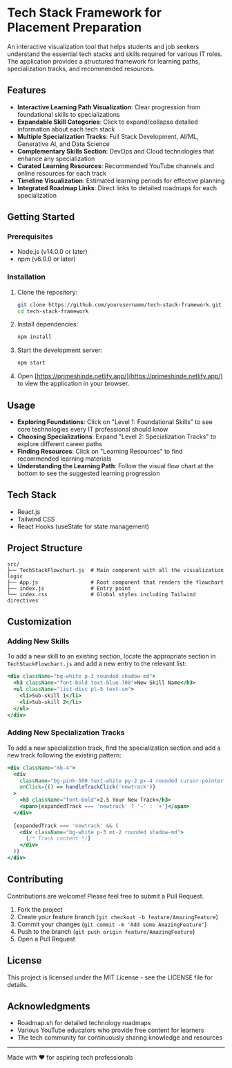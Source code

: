 # Tech Stack Framework for Placement Preparation

An interactive visualization tool that helps students and job seekers understand the essential tech stacks and skills required for various IT roles. The application provides a structured framework for learning paths, specialization tracks, and recommended resources.


## Features

- **Interactive Learning Path Visualization**: Clear progression from foundational skills to specializations
- **Expandable Skill Categories**: Click to expand/collapse detailed information about each tech stack
- **Multiple Specialization Tracks**: Full Stack Development, AI/ML, Generative AI, and Data Science
- **Complementary Skills Section**: DevOps and Cloud technologies that enhance any specialization
- **Curated Learning Resources**: Recommended YouTube channels and online resources for each track
- **Timeline Visualization**: Estimated learning periods for effective planning
- **Integrated Roadmap Links**: Direct links to detailed roadmaps for each specialization

## Getting Started

### Prerequisites

- Node.js (v14.0.0 or later)
- npm (v6.0.0 or later)

### Installation

1. Clone the repository:
   ```bash
   git clone https://github.com/yourusername/tech-stack-framework.git
   cd tech-stack-framework
   ```

2. Install dependencies:
   ```bash
   npm install
   ```

3. Start the development server:
   ```bash
   npm start
   ```

4. Open [https://primeshinde.netlify.app/](https://primeshinde.netlify.app/) to view the application in your browser.

## Usage

- **Exploring Foundations**: Click on "Level 1: Foundational Skills" to see core technologies every IT professional should know
- **Choosing Specializations**: Expand "Level 2: Specialization Tracks" to explore different career paths
- **Finding Resources**: Click on "Learning Resources" to find recommended learning materials
- **Understanding the Learning Path**: Follow the visual flow chart at the bottom to see the suggested learning progression

## Tech Stack

- React.js
- Tailwind CSS
- React Hooks (useState for state management)

## Project Structure

```
src/
├── TechStackFlowchart.js  # Main component with all the visualization logic
├── App.js                 # Root component that renders the flowchart
├── index.js               # Entry point
└── index.css              # Global styles including Tailwind directives
```

## Customization

### Adding New Skills

To add a new skill to an existing section, locate the appropriate section in `TechStackFlowchart.js` and add a new entry to the relevant list:

```jsx
<div className="bg-white p-3 rounded shadow-md">
  <h3 className="font-bold text-blue-700">New Skill Name</h3>
  <ul className="list-disc pl-5 text-sm">
    <li>Sub-skill 1</li>
    <li>Sub-skill 2</li>
  </ul>
</div>
```

### Adding New Specialization Tracks

To add a new specialization track, find the specialization section and add a new track following the existing pattern:

```jsx
<div className="mb-4">
  <div 
    className="bg-pink-500 text-white py-2 px-4 rounded cursor-pointer hover:bg-pink-600 transition-colors flex justify-between items-center"
    onClick={() => handleTrackClick('newtrack')}
  >
    <h3 className="font-bold">2.5 Your New Track</h3>
    <span>{expandedTrack === 'newtrack' ? '−' : '+'}</span>
  </div>
  
  {expandedTrack === 'newtrack' && (
    <div className="bg-white p-3 mt-2 rounded shadow-md">
      {/* Track content */}
    </div>
  )}
</div>
```

## Contributing

Contributions are welcome! Please feel free to submit a Pull Request.

1. Fork the project
2. Create your feature branch (`git checkout -b feature/AmazingFeature`)
3. Commit your changes (`git commit -m 'Add some AmazingFeature'`)
4. Push to the branch (`git push origin feature/AmazingFeature`)
5. Open a Pull Request

## License

This project is licensed under the MIT License - see the LICENSE file for details.

## Acknowledgments

- Roadmap.sh for detailed technology roadmaps
- Various YouTube educators who provide free content for learners
- The tech community for continuously sharing knowledge and resources

---

Made with ❤️ for aspiring tech professionals
